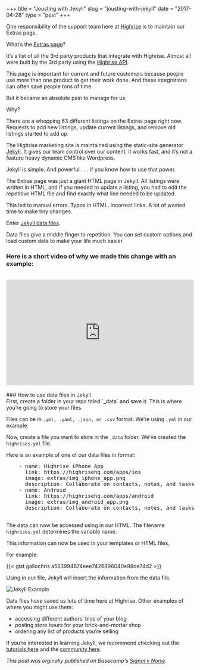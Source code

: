 +++
title = "Jousting with Jekyll"
slug = "jousting-with-jekyll"
date = "2017-04-28"
type = "post"
+++ 

One responsibility of the support team here at [Highrise](https://highrisehq.com/) is to maintain our Extras page.

What’s the [Extras page](https://highrisehq.com/extras/)?

It’s a list of all the 3rd party products that integrate with Highrise. Almost
all were built by the 3rd party using the [Highrise API](https://github.com/basecamp/highrise-api).

This page is important for current and future customers because people use more
than one product to get their work done. And these integrations can often save
people tons of time.

But it became an absolute pain to manage for us.

Why?

There are a whopping 63 different listings on the Extras page right now. Requests to add new listings, update current listings, and remove old listings started to add up.

The Highrise marketing site is maintained using the static-site generator [Jekyll](https://jekyllrb.com/). It gives our team control over our content, it works fast, and it’s not a feature heavy dynamic CMS like Wordpress.

Jekyll is simple. And powerful . . . if you know how to use that power.

The Extras page was just a giant HTML page in Jekyll. All listings were written in HTML, and if you needed to update a listing, you had to edit the repetitive
HTML file and find exactly what line needed to be updated.

This led to manual errors. Typos in HTML. Incorrect links. A lot of wasted time to make tiny changes.

Enter [Jekyll data files](https://jekyllrb.com/docs/datafiles/).

Data files give a middle finger to repetition. You can set custom options and load custom data to make your life much easier.

### Here is a short video of why we made this change with an example:
<br>

<div class="wistia_responsive_padding" style="padding:56.25% 0 0 0;position:relative;"><div class="wistia_responsive_wrapper" style="height:100%;left:0;position:absolute;top:0;width:100%;"><iframe src="https://fast.wistia.net/embed/iframe/mfurfld6bh?videoFoam=true" title="Wistia video player" allowtransparency="true" frameborder="0" scrolling="no" class="wistia_embed" name="wistia_embed" allowfullscreen mozallowfullscreen webkitallowfullscreen oallowfullscreen msallowfullscreen width="100%" height="100%"></iframe></div></div>
<script src="https://fast.wistia.net/assets/external/E-v1.js" async></script>


<br>
### How to use data files in Jekyll
<br>
First, create a folder in your repo titled `_data` and save it. This is where you’re going to store your files.

Files can be in `.yml, .yaml, .json, or .csv` format. We’re using `.yml` in our example.

Now, create a file you want to store in the `_data` folder. We’ve created the `highrises.yml` file.

Here is an example of one of our data files in format:

<pre>
    - name: Highrise iPhone App
      link: https://highrisehq.com/apps/ios
      image: extras/img_iphone_app.png
      description: Collaborate on contacts, notes, and tasks all from your iPhone.
    - name: Android
      link: https://highrisehq.com/apps/android
      image: extras/img_android_app.png
      description: Collaborate on contacts, notes, and tasks all from your Android.
      </pre>

The data can now be accessed using in our HTML. The filename `highrises.yml` determines the
variable name.

This information can now be used in your templates or HTML files.

For example:

{{< gist gallochris a583994674eee7426896040e98de74d2 >}}


Using  in our file, Jekyll will insert the information from the data file.

![Jekyll Example](https://cdn-images-1.medium.com/max/800/1*7u5mIbo41YC9u_zwvBjSew.png)

Data files have saved us lots of time here at Highrise. Other examples of where
you might use them:

* accessing different authors’ bios of your blog
* posting store hours for your brick-and-mortar shop
* ordering any list of products you’re selling

If you’re interested in learning Jekyll, we recommend checking out the [tutorials here](http://jekyllrb.com/tutorials/home/) and the [community here](https://talk.jekyllrb.com/).

*This post was orginally published on Basecamp's [Signal v Noise](https://m.signalvnoise.com/jousting-with-jekyll-20687ceea042).*
